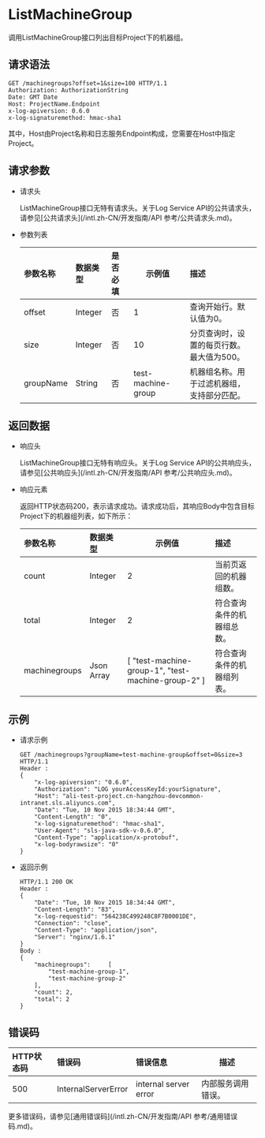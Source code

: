 # ListMachineGroup

调用ListMachineGroup接口列出目标Project下的机器组。

## 请求语法

```
GET /machinegroups?offset=1&size=100 HTTP/1.1
Authorization: AuthorizationString
Date: GMT Date
Host: ProjectName.Endpoint
x-log-apiversion: 0.6.0
x-log-signaturemethod: hmac-sha1
```

其中，Host由Project名称和日志服务Endpoint构成，您需要在Host中指定Project。

## 请求参数

-   请求头

    ListMachineGroup接口无特有请求头。关于Log Service API的公共请求头，请参见[公共请求头](/intl.zh-CN/开发指南/API 参考/公共请求头.md)。

-   参数列表

    |参数名称|数据类型|是否必填|示例值|描述|
    |:---|:---|:---|---|:-|
    |offset|Integer|否|1|查询开始行。默认值为0。|
    |size|Integer|否|10|分页查询时，设置的每页行数。最大值为500。|
    |groupName|String|否|test-machine-group|机器组名称。用于过滤机器组，支持部分匹配。|


## 返回数据

-   响应头

    ListMachineGroup接口无特有响应头。关于Log Service API的公共响应头，请参见[公共响应头](/intl.zh-CN/开发指南/API 参考/公共响应头.md)。

-   响应元素

    返回HTTP状态码200，表示请求成功。请求成功后，其响应Body中包含目标Project下的机器组列表，如下所示：

    |参数名称|数据类型|示例值|描述|
    |:---|:---|---|:-|
    |count|Integer|2|当前页返回的机器组数。|
    |total|Integer|2|符合查询条件的机器组总数。|
    |machinegroups|Json Array|\[ "test-machine-group-1", "test-machine-group-2" \]|符合查询条件的机器组列表。|


## 示例

-   请求示例

    ```
    GET /machinegroups?groupName=test-machine-group&offset=0&size=3 HTTP/1.1
    Header :
    {
        "x-log-apiversion": "0.6.0",
        "Authorization": "LOG yourAccessKeyId:yourSignature",
        "Host": "ali-test-project.cn-hangzhou-devcommon-intranet.sls.aliyuncs.com",
        "Date": "Tue, 10 Nov 2015 18:34:44 GMT",
        "Content-Length": "0",
        "x-log-signaturemethod": "hmac-sha1",
        "User-Agent": "sls-java-sdk-v-0.6.0",
        "Content-Type": "application/x-protobuf",
        "x-log-bodyrawsize": "0"
    }
    ```

-   返回示例

    ```
    HTTP/1.1 200 OK
    Header :
    {
        "Date": "Tue, 10 Nov 2015 18:34:44 GMT",
        "Content-Length": "83",
        "x-log-requestid": "564238C499248C8F7B0001DE",
        "Connection": "close",
        "Content-Type": "application/json",
        "Server": "nginx/1.6.1"
    }
    Body :
    {
        "machinegroups":     [
            "test-machine-group-1",
            "test-machine-group-2"
        ],
        "count": 2,
        "total": 2
    }
    ```


## 错误码

|HTTP状态码|错误码|错误信息|描述|
|:------|:--|:---|--|
|500|InternalServerError|internal server error|内部服务调用错误。|

更多错误码，请参见[通用错误码](/intl.zh-CN/开发指南/API 参考/通用错误码.md)。

